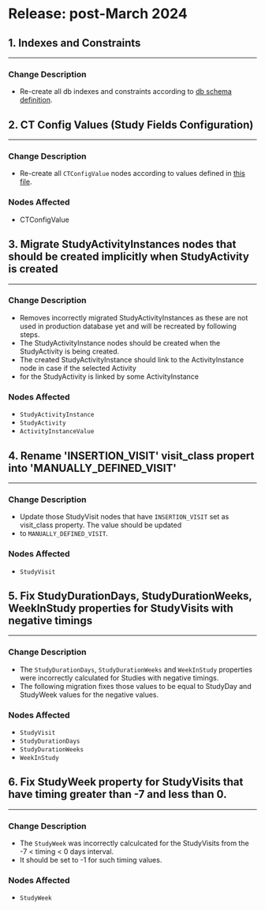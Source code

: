 # Release: post-March 2024


## 1. Indexes and Constraints
-------------------------------------
### Change Description
- Re-create all db indexes and constraints according to [db schema definition](https://novonordiskit.visualstudio.com/Clinical-MDR/_git/neo4j-mdr-db?path=/db_schema.py&version=GBmain&_a=contents).


## 2. CT Config Values (Study Fields Configuration)
-------------------------------------  
### Change Description
- Re-create all `CTConfigValue` nodes according to values defined in [this file](https://novonordiskit.visualstudio.com/Clinical-MDR/_git/studybuilder-import?path=/datafiles/configuration/study_fields_configuration.csv).

### Nodes Affected
- CTConfigValue


## 3. Migrate StudyActivityInstances nodes that should be created implicitly when StudyActivity is created
-------------------------------------  
### Change Description
- Removes incorrectly migrated StudyActivityInstances as these are not used in production database
  yet and will be recreated by following steps.
- The StudyActivityInstance nodes should be created when the StudyActivity is being created.
- The created StudyActivityInstance should link to the ActivityInstance node in case if the selected Activity
- for the StudyActivity is linked by some ActivityInstance

### Nodes Affected
  - `StudyActivityInstance`
  - `StudyActivity`
  - `ActivityInstanceValue`


## 4. Rename 'INSERTION_VISIT' visit_class propert into 'MANUALLY_DEFINED_VISIT'
-------------------------------------  
### Change Description
- Update those StudyVisit nodes that have `INSERTION_VISIT` set as visit_class property. The value should be updated
- to `MANUALLY_DEFINED_VISIT`.

### Nodes Affected
  - `StudyVisit`


## 5. Fix StudyDurationDays, StudyDurationWeeks, WeekInStudy properties for StudyVisits with negative timings
-------------------------------------  
### Change Description
- The `StudyDurationDays`, `StudyDurationWeeks` and `WeekInStudy` properties were incorrectly calculated for Studies with negative timings.
- The following migration fixes those values to be equal to StudyDay and StudyWeek values for the negative values.

### Nodes Affected
- `StudyVisit`
- `StudyDurationDays`
- `StudyDurationWeeks`
- `WeekInStudy`


## 6. Fix StudyWeek property for StudyVisits that have timing greater than -7 and less than 0.
-------------------------------------  
### Change Description
- The `StudyWeek` was incorrectly calculcated for the StudyVisits from the -7 < timing < 0 days interval.
- It should be set to -1 for such timing values.

### Nodes Affected
- `StudyWeek`